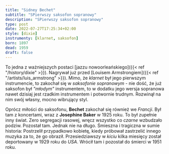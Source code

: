 ```yaml
---
title: "Sidney Bechet"
subtitle: "SPierwszy saksofon sopranowy"
description: "SPierwszy saksofon sopranowy"
type: post
date: 2022-07-27T17:25:34+02:00
style: [dixie]
instrumenty: [klarnet, saksofon]
born: 1897
dead: 1959
draft: false
---
```

To jedna z ważniejszych postaci [jazzu nowoorleańskiego]({{< ref "/history/dixie" >}}).
Nagrywał już przed [Louisem Armstrongiem]({{< ref "/artists/luis_armstrong" >}}). Mimo, że _klarnet_ był
jego pierwszym instrumencie, to zakochał się w _saksofonie sopranowym_ - nie dość, że już saksofon był
_"młodym"_ instrumentem, to w dodatku jego wersja sopranowa nawet dzisiaj jest rzadkim instrumentem i potwornie
trudnym. Rozwinął na nim swój własny, mocno wibrujący styl.

Oprócz miłości do saksofonu, __Bechet__ zakochał się również we _Francji_. Był tam z koncertami, wraz z 
__Josephine Baker__ w 1925 roku. To był zupełnie inny świat. Zero segregacji rasowej, wręcz wszystko co _czarne_
wzbudzało podziw. Pozostał tam. Jednak nie na długo. Śmieszna i tragiczna w sumie historia: Postrzelił przypadkowo kobietę,
kiedy próbował zastrzelić innego muzyka za to, że go obraził. Przesiedziawszy w _kiciu_ kilka miesięcy został deportowany
w 1929 roku do _USA_. Wrócił tam i pozostał do śmierci w 1951 roku.

